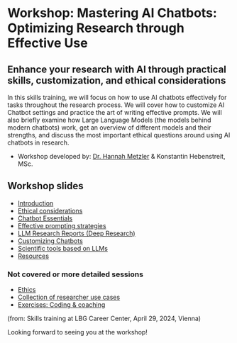 # Workshop: Mastering AI Chatbots: Optimizing Research through Effective Use

## Enhance your research with AI through practical skills, customization, and ethical considerations

In this skills training, we will focus on how to use AI chatbots effectively for tasks throughout the research process. 
We will cover how to customize AI Chatbot settings and practice the art of writing effective prompts. 
We will also briefly examine how Large Language Models (the models behind modern chatbots) work, get an overview of different models
and their strengths, and discuss the most important ethical questions around using AI chatbots in research.

- Workshop developed by: [Dr. Hannah Metzler](www.hannahmetzler.eu) & Konstantin Hebenstreit, MSc.

## Workshop slides

- [Introduction](https://hannahmetzler.eu/ai_skills/IntroEthicsShort)
- [Ethical considerations](https://hannahmetzler.eu/ai_skills/IntroEthicsShort/#/important-ethical-aspects)
- [Chatbot Essentials](https://hannahmetzler.eu/ai_skills/Prompting)
- [Effective prompting strategies](https://hannahmetzler.eu/ai_skills/Prompting/#/effective-prompting)
- [LLM Research Reports (Deep Research)](https://hannahmetzler.eu/ai_skills/DeepResearch/)
- [Customizing Chatbots](https://hannahmetzler.eu/ai_skills/Customizing)
- [Scientific tools based on LLMs](https://hannahmetzler.eu/ai_skills/Tools)
- [Resources](https://hannahmetzler.eu/ai_skills/Resources)

### Not covered or more detailed sessions

- [Ethics](https://hannahmetzler.eu/ai_skills/Ethics)
- [Collection of researcher use cases](https://hannahmetzler.eu/ai_skills/Research/#/researcher-use-cases)
- [Exercises: Coding & coaching](https://hannahmetzler.eu/ai_skills/CodingCoaching)

(from: Skills training at LBG Career Center, April 29, 2024, Vienna)

Looking forward to seeing you at the workshop\!
